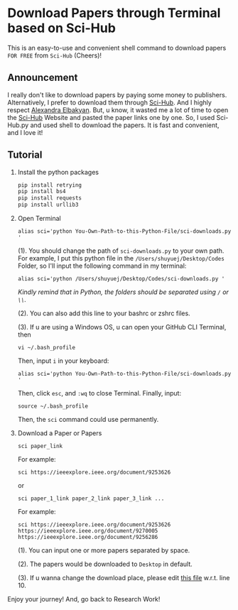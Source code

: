 # Download Papers through Terminal based on Sci-Hub

This is an easy-to-use and convenient shell command to download papers `FOR FREE` from `Sci-Hub` (Cheers)!

## Announcement

I really don't like to download papers by paying some money to publishers.
Alternatively, I prefer to download them through [Sci-Hub](https://sci-hub.st/). And I highly respect [Alexandra Elbakyan](https://en.wikipedia.org/wiki/Alexandra_Elbakyan).
But, u know, it wasted me a lot of time to open the [Sci-Hub](https://sci-hub.st/) Website and pasted the paper links one by one.
So, I used Sci-Hub.py and used shell to download the papers. It is fast and convenient, and I love it!

## Tutorial

1. Install the python packages

    ```python
    pip install retrying
    pip install bs4
    pip install requests
    pip install urllib3
    ```

2. Open Terminal

    ```shell
    alias sci='python You-Own-Path-to-this-Python-File/sci-downloads.py '
    ```

    (1). You should change the path of `sci-downloads.py` to your own path. For example, I put this python file in the `/Users/shuyuej/Desktop/Codes` Folder, so I'll input the following command in my terminal:
    
    ```shell
    alias sci='python /Users/shuyuej/Desktop/Codes/sci-downloads.py '
    ```
    
    *Kindly remind that in Python, the folders should be separated using `/` or `\\`.*

    (2). You can also add this line to your bashrc or zshrc files.

    (3). If u are using a Windows OS, u can open your GitHub CLI Terminal, then
    
    ```shell
    vi ~/.bash_profile
    ```
    
    Then, input `i` in your keyboard:
    
    ```shell
    alias sci='python You-Own-Path-to-this-Python-File/sci-downloads.py '
    ```
    
    Then, click `esc`, and `:wq` to close Terminal. Finally, input:
    
    ```shell
    source ~/.bash_profile
    ```

    Then, the `sci` command could use permanently.
    
3. Download a Paper or Papers
    
    ```shell
    sci paper_link
    ```
    
    For example:
    
    ```shell
    sci https://ieeexplore.ieee.org/document/9253626
    ```
    
    or 
    
    ```shell
    sci paper_1_link paper_2_link paper_3_link ...
    ```
    
    For example:
    
    ```shell
    sci https://ieeexplore.ieee.org/document/9253626 https://ieeexplore.ieee.org/document/9270005 https://ieeexplore.ieee.org/document/9256286
    ```
    
    (1). You can input one or more papers separated by space.

    (2). The papers would be downloaded to `Desktop` in default. 

    (3). If u wanna change the download place, please edit [this file](https://github.com/SuperBruceJia/Sci-Hub-Paper-Download-shell/blob/main/sci-downloads.py) w.r.t. line 10.

Enjoy your journey! And, go back to Research Work!
